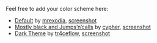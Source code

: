 Feel free to add your color scheme here:

- [Default](https://gist.github.com/mrexodia/3a60196a5196e4c73a05) by [mrexodia](http://mrexodia.cf), [screenshot](http://i.imgur.com/SE2FHLm.png)
- [Mostly black and Jumps’n’calls](http://pastebin.com/cwdQ6cEt) by [cypher](https://forum.tuts4you.com/user/77269-cypher/), [screenshot](http://i.imgur.com/oJwTmQf.png)
- [Dark Theme](http://pastebin.com/BYDKkiJX) by [tr4ceflow](http://blog.tr4ceflow.com/), [screenshot](http://x64dbg.com/img/slide2.png)
